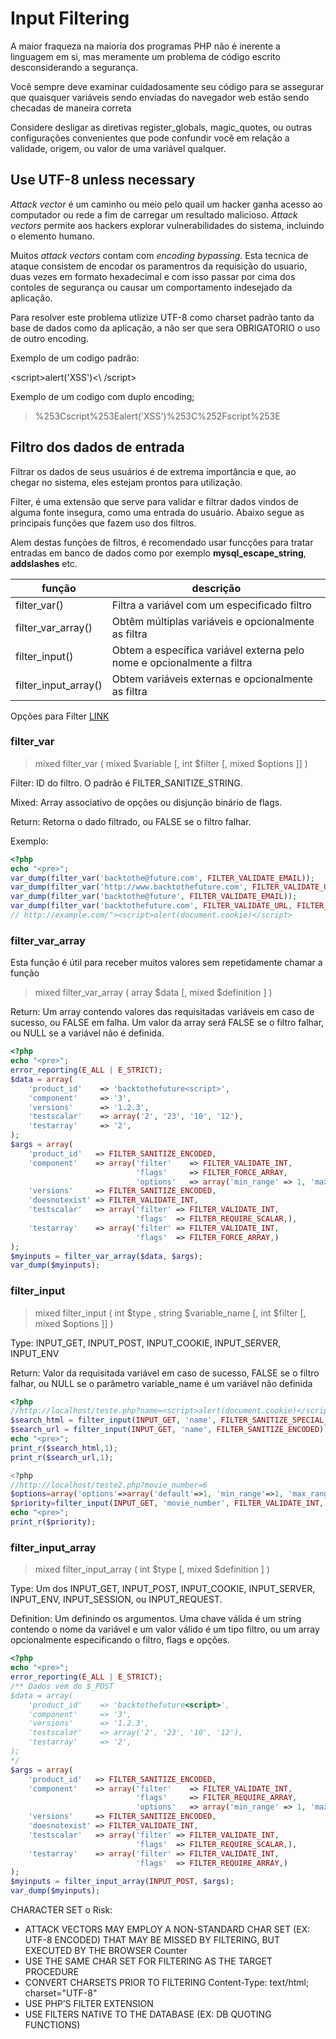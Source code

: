 # Input Filtering

A maior fraqueza na maioria dos programas PHP não é inerente a linguagem em si, mas meramente um problema de código escrito desconsiderando a segurança.

Você sempre deve examinar cuidadosamente seu código para se assegurar que quaisquer variáveis sendo enviadas do navegador web estão sendo checadas de maneira correta

Considere desligar as diretivas register_globals, magic_quotes, ou outras configurações convenientes que pode confundir você em relação a validade, origem, ou valor de uma variável qualquer.

## Use UTF-8 unless necessary

_Attack vector_ é um caminho ou meio pelo quail um hacker ganha acesso ao computador ou rede a fim de carregar um resultado malicioso. _Attack vectors_ permite aos hackers explorar vulnerabilidades do sistema, incluindo o elemento humano.

Muitos _attack vectors_ contam com _encoding bypassing_. Esta tecnica de ataque consistem de encodar os paramentros da requisição do usuario, duas vezes em formato hexadecimal e com isso passar por cima dos contoles de segurança ou causar um comportamento indesejado da aplicação.

Para resolver este problema utlizize UTF-8 como charset padrão tanto da base de dados como da aplicação, a não ser que sera OBRIGATORIO o uso de outro encoding.

Exemplo de um codigo padrão:
>
\<script\>alert('XSS')<\ /script\>

Exemplo de um codigo com duplo encoding;
>%253Cscript%253Ealert('XSS')%253C%252Fscript%253E

## Filtro dos dados de entrada

Filtrar os dados de seus usuários é de extrema importância e que, ao chegar no sistema, eles estejam prontos para utilização.

Filter, é uma extensão que serve para validar e filtrar dados vindos de alguma fonte insegura, como uma entrada do usuário. Abaixo segue as principais funções que fazem uso dos filtros.

Alem destas funções de filtros, é recomendado usar funcções para tratar entradas em banco de dados como por exemplo **mysql_escape_string**, **addslashes** etc.

| função | descrição |
| --- | --- |
| filter_var() | Filtra a variável com um especificado filtro |
| filter_var_array() | Obtêm múltiplas variáveis e opcionalmente as filtra |
| filter_input() | Obtem a específica variável externa pelo nome e opcionalmente a filtra |
| filter_input_array() | Obtem variáveis externas e opcionalmente as filtra |

Opções para Filter [LINK](http://php.net/manual/en/filter.filters.sanitize.php)

### filter_var

>mixed filter_var ( mixed $variable [, int $filter [, mixed $options ]] )

Filter: ID do filtro. O padrão é FILTER_SANITIZE_STRING.

Mixed: Array associativo de opções ou disjunção binário de flags.

Return: Retorna o dado filtrado, ou FALSE se o filtro falhar.

Exemplo:
```php
<?php
echo "<pre>";
var_dump(filter_var('backtothe@future.com', FILTER_VALIDATE_EMAIL));
var_dump(filter_var('http://www.backtothefuture.com', FILTER_VALIDATE_URL, FILTER_FLAG_SCHEME_REQUIRED));
var_dump(filter_var('backtothe@future', FILTER_VALIDATE_EMAIL));
var_dump(filter_var('backtothefuture.com', FILTER_VALIDATE_URL, FILTER_FLAG_SCHEME_REQUIRED));
// http://example.com/"><script>alert(document.cookie)</script>
```

### filter_var_array

Esta função é útil para receber muitos valores sem repetidamente chamar a função

  >mixed filter_var_array ( array $data [, mixed $definition ] )

Return: Um array contendo valores das requisitadas variáveis em caso de sucesso, ou FALSE em falha. Um valor da array será FALSE se o filtro falhar, ou NULL se a variável não é definida.

```php
<?php
echo "<pre>";
error_reporting(E_ALL | E_STRICT);
$data = array(
    'product_id'    => 'backtothefuture<script>',
    'component'     => '3',
    'versions'      => '1.2.3',
    'testscalar'    => array('2', '23', '10', '12'),
    'testarray'     => '2',
);
$args = array(
    'product_id'   => FILTER_SANITIZE_ENCODED,
    'component'    => array('filter'    => FILTER_VALIDATE_INT,
                            'flags'     => FILTER_FORCE_ARRAY,
                            'options'   => array('min_range' => 1, 'max_range' => 10)),
    'versions'     => FILTER_SANITIZE_ENCODED,
    'doesnotexist' => FILTER_VALIDATE_INT,
    'testscalar'   => array('filter' => FILTER_VALIDATE_INT,
                            'flags'  => FILTER_REQUIRE_SCALAR,),
    'testarray'    => array('filter' => FILTER_VALIDATE_INT,
                            'flags'  => FILTER_FORCE_ARRAY,)
);
$myinputs = filter_var_array($data, $args);
var_dump($myinputs);
```

### filter_input

>mixed filter_input ( int $type , string $variable_name [, int $filter [, mixed $options ]] )

Type: INPUT_GET, INPUT_POST, INPUT_COOKIE, INPUT_SERVER, INPUT_ENV

Return: Valor da requisitada variável em caso de sucesso, FALSE se o filtro falhar, ou NULL se o parâmetro variable_name é um variável não definida

```php
<?php
//http://localhost/teste.php?name=<script>alert(document.cookie)</scrip
$search_html = filter_input(INPUT_GET, 'name', FILTER_SANITIZE_SPECIAL_CHARS);
$search_url = filter_input(INPUT_GET, 'name', FILTER_SANITIZE_ENCODED);
echo "<pre>";
print_r($search_html,1);
print_r($search_url,1);

<?php
//http://localhost/teste2.php?movie_number=6
$options=array('options'=>array('default'=>1, 'min_range'=>1, 'max_range'=>3));
$priority=filter_input(INPUT_GET, 'movie_number', FILTER_VALIDATE_INT, $options);
echo "<pre>";
print_r($priority);
```

### filter_input_array

>mixed filter_input_array ( int $type [, mixed $definition ] )

Type: Um dos INPUT_GET, INPUT_POST, INPUT_COOKIE, INPUT_SERVER, INPUT_ENV, INPUT_SESSION, ou INPUT_REQUEST.

Definition: Um definindo os argumentos. Uma chave válida é um string contendo o nome da variável e um valor válido é um tipo filtro, ou um array opcionalmente especificando o filtro, flags e opções.

```php
<?php
echo "<pre>";
error_reporting(E_ALL | E_STRICT);
/** Dados vem do $_POST
$data = array(
    'product_id'    => 'backtothefuture<script>',
    'component'     => '3',
    'versions'      => '1.2.3',
    'testscalar'    => array('2', '23', '10', '12'),
    'testarray'     => '2',
);
*/
$args = array(
    'product_id'   => FILTER_SANITIZE_ENCODED,
    'component'    => array('filter'    => FILTER_VALIDATE_INT,
                            'flags'     => FILTER_REQUIRE_ARRAY,
                            'options'   => array('min_range' => 1, 'max_range' => 10)),
    'versions'     => FILTER_SANITIZE_ENCODED,
    'doesnotexist' => FILTER_VALIDATE_INT,
    'testscalar'   => array('filter' => FILTER_VALIDATE_INT,
                            'flags'  => FILTER_REQUIRE_SCALAR,),
    'testarray'    => array('filter' => FILTER_VALIDATE_INT,
                            'flags'  => FILTER_REQUIRE_ARRAY,)
);
$myinputs = filter_input_array(INPUT_POST, $args);
var_dump($myinputs);
```


CHARACTER SET
o
Risk:
- ATTACK VECTORS MAY EMPLOY A NON-STANDARD CHAR SET (EX: UTF-8
ENCODED) THAT MAY BE MISSED BY FILTERING, BUT EXECUTED BY THE
BROWSER
Counter
- USE THE SAME CHAR SET FOR FILTERING AS THE TARGET PROCEDURE
- CONVERT CHARSETS PRIOR TO FILTERING
Content-Type: text/html; charset="UTF-8"
- USE PHP’S FILTER EXTENSION
- USE FILTERS NATIVE TO THE DATABASE (EX: DB QUOTING FUNCTIONS)
